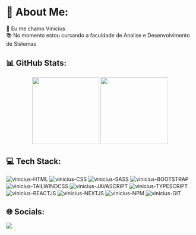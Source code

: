 <h1> 💫 About Me:</h1>
🖖 Eu me chamo Vinicius<br>
📚 No momento estou cursando a faculdade de Analise e Desenvolvimento de Sistemas<br>

<h2>📊 GitHub Stats:</h2>
<div display="flex"justify-content="center"align-itens="center"align="center">
  <img height="180em" src="https://github-readme-stats.vercel.app/api/top-langs/?username=vinicius-pereira-souza&theme=onedark&hide_border=false&include_all_commits=false&count_private=false&layout=compact&langs_count=8"/>
  <img height="180em" src="https://github-readme-stats.vercel.app/api?username=vinicius-pereira-souza&theme=onedark&hide_border=false&include_all_commits=false&count_private=false"/>

</div>

<h2>💻 Tech Stack:</h2>
<div>
  <img align="center" alt="vinicius-HTML"  src="https://img.shields.io/badge/HTML5-E34F26.svg?style=for-the-badge&logo=HTML5&logoColor=white"/>
  <img align="center" alt="vinicius-CSS"  src="https://img.shields.io/badge/CSS3-1572B6.svg?style=for-the-badge&logo=CSS3&logoColor=white"/>
<img align="center" alt="vinicius-SASS"  src="https://img.shields.io/badge/Sass-CC6699.svg?style=for-the-badge&logo=Sass&logoColor=white"/>
  <img align="center" alt="vinicius-BOOTSTRAP"  src="https://img.shields.io/badge/Bootstrap-7952B3.svg?style=for-the-badge&logo=Bootstrap&logoColor=white"/>
  <img align="center" alt="vinicius-TAILWINDCSS"  src="https://img.shields.io/badge/Tailwind%20CSS-06B6D4.svg?style=for-the-badge&logo=Tailwind-CSS&logoColor=white"/>
  <img align="center" alt="vinicius-JAVASCRIPT"  src="https://img.shields.io/badge/JavaScript-F7DF1E.svg?style=for-the-badge&logo=JavaScript&logoColor=black"/>
  <img align="center" alt="vinicius-TYPESCRIPT"  src="https://img.shields.io/badge/TypeScript-3178C6.svg?style=for-the-badge&logo=TypeScript&logoColor=white"/>
  <img align="center" alt="vinicius-REACTJS"  src="https://img.shields.io/badge/React-61DAFB.svg?style=for-the-badge&logo=React&logoColor=black"/>
  <img align="center" alt="vinicius-NEXTJS"  src="https://img.shields.io/badge/Next.js-000000.svg?style=for-the-badge&logo=nextdotjs&logoColor=white"/>
  <img align="center" alt="vinicius-NPM"  src="https://img.shields.io/badge/npm-CB3837.svg?style=for-the-badge&logo=npm&logoColor=white"/>
  <img align="center" alt="vinicius-GIT"  src="https://img.shields.io/badge/Git-F05032.svg?style=for-the-badge&logo=Git&logoColor=white"/>
  
    
</div>

<h2>🌐 Socials:</h2>
  <a href="https://www.linkedin.com/in/vinicius-pereira-b99a04179" target="_blank"><img src="https://img.shields.io/badge/-LinkedIn-%230077B5?style=for-the-badge&logo=linkedin&logoColor=white" target="_blank"></a> 


